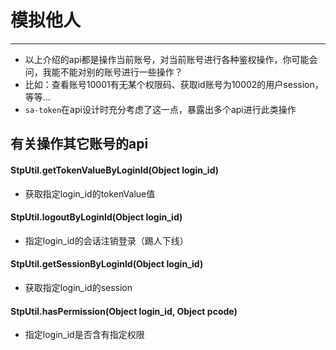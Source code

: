# 模拟他人
--- 

- 以上介绍的api都是操作当前账号，对当前账号进行各种鉴权操作，你可能会问，我能不能对别的账号进行一些操作？
- 比如：查看账号10001有无某个权限码、获取id账号为10002的用户session，等等...
- `sa-token`在api设计时充分考虑了这一点，暴露出多个api进行此类操作 


## 有关操作其它账号的api

#### StpUtil.getTokenValueByLoginId(Object login_id)
- 获取指定login_id的tokenValue值 

#### StpUtil.logoutByLoginId(Object login_id)
- 指定login_id的会话注销登录（踢人下线）

#### StpUtil.getSessionByLoginId(Object login_id)
- 获取指定login_id的session

#### StpUtil.hasPermission(Object login_id, Object pcode)
- 指定login_id是否含有指定权限



